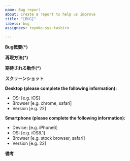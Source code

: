 ```yaml
---
name: Bug report
about: Create a report to help us improve
title: "[BUG]"
labels: bug
assignees: toyoko-sys-tashiro

---
```


**Bug概要(*)**


**再現方法(*)**


**期待される動作(*)**


**スクリーンショット**



**Desktop (please complete the following information):**
 - OS: [e.g. iOS]
 - Browser [e.g. chrome, safari]
 - Version [e.g. 22]

**Smartphone (please complete the following information):**
 - Device: [e.g. iPhone6]
 - OS: [e.g. iOS8.1]
 - Browser [e.g. stock browser, safari]
 - Version [e.g. 22]

**備考**
